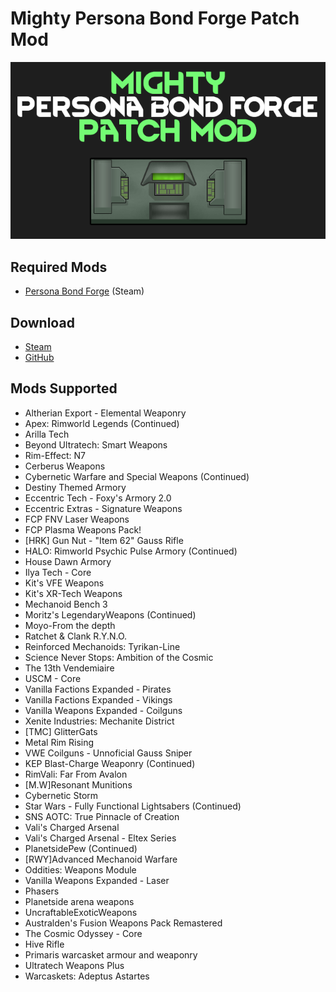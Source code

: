 # Mighty Persona Bond Forge Patch Mod

![](https://github.com/Daria40K/Mighty-Persona-Bond-Forge-Patch-Mod/blob/main/About/preview.png)

## Required Mods
- [Persona Bond Forge](https://steamcommunity.com/workshop/filedetails/?id=2178003816) (Steam)

## Download
- [Steam](https://steamcommunity.com/sharedfiles/filedetails/?id=2802598983)
- [GitHub](https://github.com/Daria40K/Mighty-Persona-Bond-Forge-Patch-Mod/releases)

## Mods Supported
- Altherian Export - Elemental Weaponry
- Apex: Rimworld Legends (Continued)
- Arilla Tech
- Beyond Ultratech: Smart Weapons
- Rim-Effect: N7
- Cerberus Weapons
- Cybernetic Warfare and Special Weapons (Continued)
- Destiny Themed Armory
- Eccentric Tech - Foxy's Armory 2.0
- Eccentric Extras - Signature Weapons
- FCP FNV Laser Weapons
- FCP Plasma Weapons Pack!
- [HRK] Gun Nut - "Item 62" Gauss Rifle
- HALO: Rimworld Psychic Pulse Armory (Continued)
- House Dawn Armory
- Ilya Tech - Core
- Kit's VFE Weapons
- Kit's XR-Tech Weapons
- Mechanoid Bench 3
- Moritz's LegendaryWeapons (Continued)
- Moyo-From the depth
- Ratchet & Clank R.Y.N.O.
- Reinforced Mechanoids: Tyrikan-Line
- Science Never Stops: Ambition of the Cosmic
- The 13th Vendemiaire
- USCM - Core
- Vanilla Factions Expanded - Pirates
- Vanilla Factions Expanded - Vikings
- Vanilla Weapons Expanded - Coilguns
- Xenite Industries: Mechanite District
- [TMC] GlitterGats
- Metal Rim Rising
- VWE Coilguns - Unnoficial Gauss Sniper
- KEP Blast-Charge Weaponry (Continued)
- RimVali: Far From Avalon
- [M.W]Resonant Munitions
- Cybernetic Storm
- Star Wars - Fully Functional Lightsabers (Continued)
- SNS AOTC: True Pinnacle of Creation
- Vali's Charged Arsenal
- Vali's Charged Arsenal - Eltex Series
- PlanetsidePew (Continued)
- [RWY]Advanced Mechanoid Warfare
- Oddities: Weapons Module
- Vanilla Weapons Expanded - Laser
- Phasers
- Planetside arena weapons
- UncraftableExoticWeapons
- Australden's Fusion Weapons Pack Remastered
- The Cosmic Odyssey - Core
- Hive Rifle
- Primaris warcasket armour and weaponry
- Ultratech Weapons Plus
- Warcaskets: Adeptus Astartes